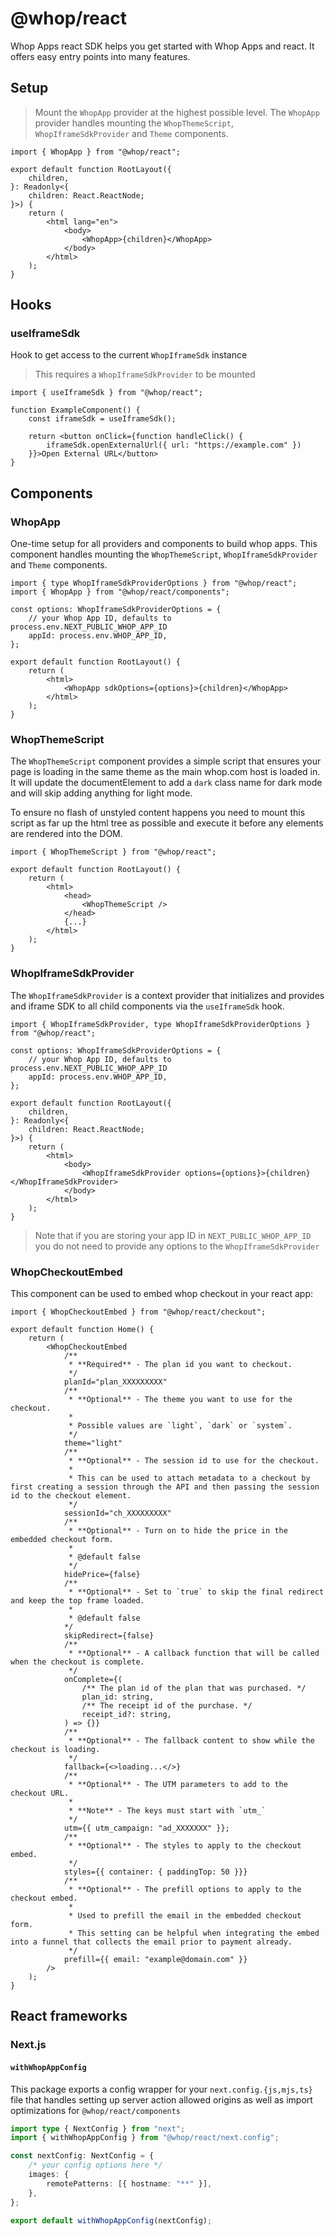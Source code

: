 # @whop/react

Whop Apps react SDK helps you get started with Whop Apps and react. It offers easy entry points into many features.

## Setup

> Mount the `WhopApp` provider at the highest possible level. The `WhopApp` provider handles mounting the `WhopThemeScript`, `WhopIframeSdkProvider` and `Theme` components.

```tsx app/layout.ts
import { WhopApp } from "@whop/react";

export default function RootLayout({
	children,
}: Readonly<{
	children: React.ReactNode;
}>) {
	return (
		<html lang="en">
			<body>
				<WhopApp>{children}</WhopApp>
			</body>
		</html>
	);
}
```

## Hooks

### useIframeSdk

Hook to get access to the current `WhopIframeSdk` instance

> This requires a `WhopIframeSdkProvider` to be mounted

```tsx
import { useIframeSdk } from "@whop/react";

function ExampleComponent() {
	const iframeSdk = useIframeSdk();

	return <button onClick={function handleClick() {
		iframeSdk.openExternalUrl({ url: "https://example.com" })
	}}>Open External URL</button>
}
```

## Components

### WhopApp

One-time setup for all providers and components to build whop apps. This component handles mounting the `WhopThemeScript`, `WhopIframeSdkProvider` and `Theme` components.

```tsx app/layout.ts
import { type WhopIframeSdkProviderOptions } from "@whop/react";
import { WhopApp } from "@whop/react/components";

const options: WhopIframeSdkProviderOptions = {
	// your Whop App ID, defaults to process.env.NEXT_PUBLIC_WHOP_APP_ID
	appId: process.env.WHOP_APP_ID,
};

export default function RootLayout() {
	return (
		<html>
			<WhopApp sdkOptions={options}>{children}</WhopApp>
		</html>
	);
}
```

### WhopThemeScript

The `WhopThemeScript` component provides a simple script that ensures your page is loading in the same theme as the main whop.com host is loaded in. It will update the documentElement to add a `dark` class name for dark mode and will skip adding anything for light mode.

To ensure no flash of unstyled content happens you need to mount this script as far up the html tree as possible and execute it before any elements are rendered into the DOM.

```tsx app/layout.ts
import { WhopThemeScript } from "@whop/react";

export default function RootLayout() {
	return (
		<html>
			<head>
				<WhopThemeScript />
			</head>
			{...}
		</html>
	);
}
```

### WhopIframeSdkProvider

The `WhopIframeSdkProvider` is a context provider that initializes and provides and iframe SDK to all child components via the `useIframeSdk` hook.

```tsx app/layout.ts
import { WhopIframeSdkProvider, type WhopIframeSdkProviderOptions } from "@whop/react";

const options: WhopIframeSdkProviderOptions = {
	// your Whop App ID, defaults to process.env.NEXT_PUBLIC_WHOP_APP_ID
	appId: process.env.WHOP_APP_ID,
};

export default function RootLayout({
	children,
}: Readonly<{
	children: React.ReactNode;
}>) {
	return (
		<html>
			<body>
				<WhopIframeSdkProvider options={options}>{children}</WhopIframeSdkProvider>
			</body>
		</html>
	);
}
```

> Note that if you are storing your app ID in `NEXT_PUBLIC_WHOP_APP_ID` you do not need to provide any options to the `WhopIframeSdkProvider`

### WhopCheckoutEmbed

This component can be used to embed whop checkout in your react app:

```tsx
import { WhopCheckoutEmbed } from "@whop/react/checkout";

export default function Home() {
	return (
		<WhopCheckoutEmbed
			/**
			 * **Required** - The plan id you want to checkout.
			 */
			planId="plan_XXXXXXXXX"
			/**
			 * **Optional** - The theme you want to use for the checkout.
			 *
			 * Possible values are `light`, `dark` or `system`.
			 */
			theme="light"
			/**
			 * **Optional** - The session id to use for the checkout.
			 *
			 * This can be used to attach metadata to a checkout by first creating a session through the API and then passing the session id to the checkout element.
			 */
			sessionId="ch_XXXXXXXXX"
			/**
			 * **Optional** - Turn on to hide the price in the embedded checkout form.
			 *
			 * @default false
			 */
			hidePrice={false}
			/**
			 * **Optional** - Set to `true` to skip the final redirect and keep the top frame loaded.
			 *
			 * @default false
			*/
			skipRedirect={false}
			/**
			 * **Optional** - A callback function that will be called when the checkout is complete.
			 */
			onComplete={(
				/** The plan id of the plan that was purchased. */
				plan_id: string,
				/** The receipt id of the purchase. */
				receipt_id?: string,
			) => {}}
			/**
			 * **Optional** - The fallback content to show while the checkout is loading.
			 */
			fallback={<>loading...</>}
			/**
			 * **Optional** - The UTM parameters to add to the checkout URL.
			 *
			 * **Note** - The keys must start with `utm_`
			 */
			utm={{ utm_campaign: "ad_XXXXXXX" }};
			/**
			 * **Optional** - The styles to apply to the checkout embed.
			 */
			styles={{ container: { paddingTop: 50 }}}
			/**
			 * **Optional** - The prefill options to apply to the checkout embed.
			 * 
			 * Used to prefill the email in the embedded checkout form. 
			 * This setting can be helpful when integrating the embed into a funnel that collects the email prior to payment already.
			 */
			prefill={{ email: "example@domain.com" }}
		/>
	);
}
```

## React frameworks

### Next.js

#### `withWhopAppConfig`

This package exports a config wrapper for your `next.config.{js,mjs,ts}` file that handles setting up server action allowed origins as well as import optimizations for `@whop/react/components`

```ts
import type { NextConfig } from "next";
import { withWhopAppConfig } from "@whop/react/next.config";

const nextConfig: NextConfig = {
	/* your config options here */
	images: {
		remotePatterns: [{ hostname: "**" }],
	},
};

export default withWhopAppConfig(nextConfig);
```
